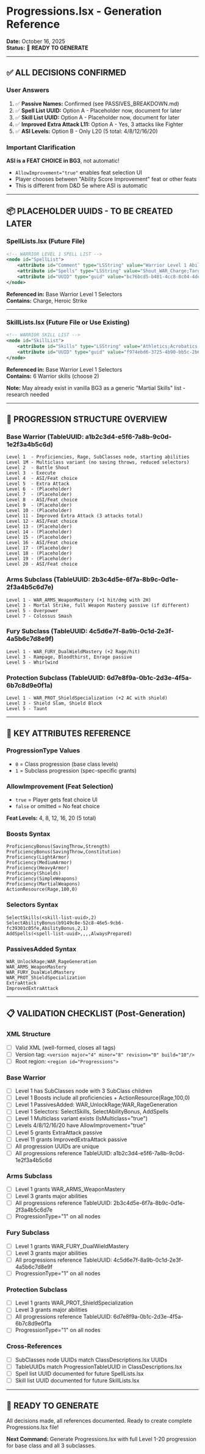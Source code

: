 # Progressions.lsx - Generation Reference
**Date:** October 16, 2025  
**Status:** 🔧 **READY TO GENERATE**

---

## ✅ ALL DECISIONS CONFIRMED

### User Answers
1. ✅ **Passive Names:** Confirmed (see PASSIVES_BREAKDOWN.md)
2. ✅ **Spell List UUID:** Option A - Placeholder now, document for later
3. ✅ **Skill List UUID:** Option A - Placeholder now, document for later  
4. ✅ **Improved Extra Attack L11:** Option A - Yes, 3 attacks like Fighter
5. ✅ **ASI Levels:** Option B - Only L20 (5 total: 4/8/12/16/20)

### Important Clarification
**ASI is a FEAT CHOICE in BG3**, not automatic!
- `AllowImprovement="true"` enables feat selection UI
- Player chooses between "Ability Score Improvement" feat or other feats
- This is different from D&D 5e where ASI is automatic

---

## 📦 PLACEHOLDER UUIDS - TO BE CREATED LATER

### SpellLists.lsx (Future File)
```xml
<!-- WARRIOR LEVEL 1 SPELL LIST -->
<node id="SpellList">
    <attribute id="Comment" type="LSString" value="Warrior Level 1 Abilities"/>
    <attribute id="Spells" type="LSString" value="Shout_WAR_Charge;Target_WAR_HeroicStrike"/>
    <attribute id="UUID" type="guid" value="bc76bcd5-b481-4cc8-8c04-4de370e9e2cf"/>
</node>
```

**Referenced in:** Base Warrior Level 1 Selectors  
**Contains:** Charge, Heroic Strike

---

### SkillLists.lsx (Future File or Use Existing)
```xml
<!-- WARRIOR SKILL LIST -->
<node id="SkillList">
    <attribute id="Skills" type="LSString" value="Athletics;Acrobatics;Intimidation;Perception;Survival;AnimalHandling"/>
    <attribute id="UUID" type="guid" value="f974ebd6-3725-4b90-bb5c-2b647d41615d"/>
</node>
```

**Referenced in:** Base Warrior Level 1 Selectors  
**Contains:** 6 Warrior skills (choose 2)

**Note:** May already exist in vanilla BG3 as a generic "Martial Skills" list - research needed

---

## 🎯 PROGRESSION STRUCTURE OVERVIEW

### Base Warrior (TableUUID: a1b2c3d4-e5f6-7a8b-9c0d-1e2f3a4b5c6d)
```
Level 1  - Proficiencies, Rage, SubClasses node, starting abilities
Level 1M - Multiclass variant (no saving throws, reduced selectors)
Level 2  - Battle Shout
Level 3  - Execute
Level 4  - ASI/Feat choice
Level 5  - Extra Attack
Level 6  - (Placeholder)
Level 7  - (Placeholder)
Level 8  - ASI/Feat choice
Level 9  - (Placeholder)
Level 10 - (Placeholder)
Level 11 - Improved Extra Attack (3 attacks total)
Level 12 - ASI/Feat choice
Level 13 - (Placeholder)
Level 14 - (Placeholder)
Level 15 - (Placeholder)
Level 16 - ASI/Feat choice
Level 17 - (Placeholder)
Level 18 - (Placeholder)
Level 19 - (Placeholder)
Level 20 - ASI/Feat choice
```

### Arms Subclass (TableUUID: 2b3c4d5e-6f7a-8b9c-0d1e-2f3a4b5c6d7e)
```
Level 1 - WAR_ARMS_WeaponMastery (+1 hit/dmg with 2H)
Level 3 - Mortal Strike, full Weapon Mastery passive (if different)
Level 5 - Overpower
Level 7 - Colossus Smash
```

### Fury Subclass (TableUUID: 4c5d6e7f-8a9b-0c1d-2e3f-4a5b6c7d8e9f)
```
Level 1 - WAR_FURY_DualWieldMastery (+2 Rage/hit)
Level 3 - Rampage, Bloodthirst, Enrage passive
Level 5 - Whirlwind
```

### Protection Subclass (TableUUID: 6d7e8f9a-0b1c-2d3e-4f5a-6b7c8d9e0f1a)
```
Level 1 - WAR_PROT_ShieldSpecialization (+2 AC with shield)
Level 3 - Shield Slam, Shield Block
Level 5 - Taunt
```

---

## 🔧 KEY ATTRIBUTES REFERENCE

### ProgressionType Values
- `0` = Class progression (base class levels)
- `1` = Subclass progression (spec-specific grants)

### AllowImprovement (Feat Selection)
- `true` = Player gets feat choice UI
- `false` or omitted = No feat choice

**Feat Levels:** 4, 8, 12, 16, 20 (5 total)

### Boosts Syntax
```
ProficiencyBonus(SavingThrow,Strength)
ProficiencyBonus(SavingThrow,Constitution)
Proficiency(LightArmor)
Proficiency(MediumArmor)
Proficiency(HeavyArmor)
Proficiency(Shields)
Proficiency(SimpleWeapons)
Proficiency(MartialWeapons)
ActionResource(Rage,100,0)
```

### Selectors Syntax
```
SelectSkills(<skill-list-uuid>,2)
SelectAbilityBonus(b9149c8e-52c8-46e5-9cb6-fc39301c05fe,AbilityBonus,2,1)
AddSpells(<spell-list-uuid>,,,,AlwaysPrepared)
```

### PassivesAdded Syntax
```
WAR_UnlockRage;WAR_RageGeneration
WAR_ARMS_WeaponMastery
WAR_FURY_DualWieldMastery
WAR_PROT_ShieldSpecialization
ExtraAttack
ImprovedExtraAttack
```

---

## 📋 VALIDATION CHECKLIST (Post-Generation)

### XML Structure
- [ ] Valid XML (well-formed, closes all tags)
- [ ] Version tag: `<version major="4" minor="8" revision="0" build="10"/>`
- [ ] Root region: `<region id="Progressions">`

### Base Warrior
- [ ] Level 1 has SubClasses node with 3 SubClass children
- [ ] Level 1 Boosts include all proficiencies + ActionResource(Rage,100,0)
- [ ] Level 1 PassivesAdded: WAR_UnlockRage;WAR_RageGeneration
- [ ] Level 1 Selectors: SelectSkills, SelectAbilityBonus, AddSpells
- [ ] Level 1 Multiclass variant exists (IsMulticlass="true")
- [ ] Levels 4/8/12/16/20 have AllowImprovement="true"
- [ ] Level 5 grants ExtraAttack passive
- [ ] Level 11 grants ImprovedExtraAttack passive
- [ ] All progression UUIDs are unique
- [ ] All progressions reference TableUUID: a1b2c3d4-e5f6-7a8b-9c0d-1e2f3a4b5c6d

### Arms Subclass
- [ ] Level 1 grants WAR_ARMS_WeaponMastery
- [ ] Level 3 grants major abilities
- [ ] All progressions reference TableUUID: 2b3c4d5e-6f7a-8b9c-0d1e-2f3a4b5c6d7e
- [ ] ProgressionType="1" on all nodes

### Fury Subclass
- [ ] Level 1 grants WAR_FURY_DualWieldMastery
- [ ] Level 3 grants major abilities
- [ ] All progressions reference TableUUID: 4c5d6e7f-8a9b-0c1d-2e3f-4a5b6c7d8e9f
- [ ] ProgressionType="1" on all nodes

### Protection Subclass
- [ ] Level 1 grants WAR_PROT_ShieldSpecialization
- [ ] Level 3 grants major abilities
- [ ] All progressions reference TableUUID: 6d7e8f9a-0b1c-2d3e-4f5a-6b7c8d9e0f1a
- [ ] ProgressionType="1" on all nodes

### Cross-References
- [ ] SubClasses node UUIDs match ClassDescriptions.lsx UUIDs
- [ ] TableUUIDs match ProgressionTableUUID in ClassDescriptions.lsx
- [ ] Spell list UUID documented for future SpellLists.lsx
- [ ] Skill list UUID documented for future SkillLists.lsx

---

## 🚀 READY TO GENERATE

All decisions made, all references documented. Ready to create complete Progressions.lsx file!

**Next Command:** Generate Progressions.lsx with full Level 1-20 progression for base class and all 3 subclasses.
